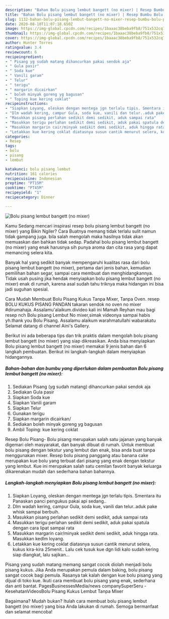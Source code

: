 ```yaml
---
description: "Bahan Bolu pisang lembut bangett (no mixer) | Resep Bumbu Bolu pisang lembut bangett (no mixer) Yang Enak Banget"
title: "Bahan Bolu pisang lembut bangett (no mixer) | Resep Bumbu Bolu pisang lembut bangett (no mixer) Yang Enak Banget"
slug: 1132-bahan-bolu-pisang-lembut-bangett-no-mixer-resep-bumbu-bolu-pisang-lembut-bangett-no-mixer-yang-enak-banget
date: 2020-08-10T11:07:18.650Z
image: https://img-global.cpcdn.com/recipes/1baaac38beba9fb8/751x532cq70/bolu-pisang-lembut-bangett-no-mixer-foto-resep-utama.jpg
thumbnail: https://img-global.cpcdn.com/recipes/1baaac38beba9fb8/751x532cq70/bolu-pisang-lembut-bangett-no-mixer-foto-resep-utama.jpg
cover: https://img-global.cpcdn.com/recipes/1baaac38beba9fb8/751x532cq70/bolu-pisang-lembut-bangett-no-mixer-foto-resep-utama.jpg
author: Hunter Torres
ratingvalue: 3.4
reviewcount: 6
recipeingredient:
- " Pisang yg sudah matang dihancurkan pakai sendok aja"
- " Gula pasir"
- " Soda kue"
- " Vanili garam"
- " Telur"
- " terigu"
- " margarin dicairkan"
- " boleh minyak goreng yg bagusan"
- " Toping kue kering coklat"
recipeinstructions:
- "Siapkan Loyang, oleskan dengan mentega jgn terlalu tipis. Smentara itu Panaskan panci pengukus pakai api sedang.."
- "Dlm wadah kering, campur Gula, soda kue, vanili dan telur..aduk pake whisk sampai berbuih."
- "Masukkan pisang perlahan sedikit demi sedikit, aduk sampai rata"
- "Masukkan terigu perlahan sedikit demi sedikit, aduk pakai spatula dengan cara lipat sampai rata"
- "Masukkan margarin cair/minyak sedikit demi sedikit, aduk hingga rata. Masukkan kedlm loyang."
- "Letakkan kue kering coklat diatasnya susun cantik menurut selera, kukus kira-kira 25menit.. Lalu cek tusuk kue dgn lidi kalo sudah kering siap diangkat, lalu sajikan..."
categories:
- Resep
tags:
- bolu
- pisang
- lembut

katakunci: bolu pisang lembut 
nutrition: 161 calories
recipecuisine: Indonesian
preptime: "PT15M"
cooktime: "PT45M"
recipeyield: "1"
recipecategory: Dinner

---
```



![Bolu pisang lembut bangett (no mixer)](https://img-global.cpcdn.com/recipes/1baaac38beba9fb8/751x532cq70/bolu-pisang-lembut-bangett-no-mixer-foto-resep-utama.jpg)

Kamu Sedang mencari inspirasi resep bolu pisang lembut bangett (no mixer) yang Bikin Ngiler? Cara Buatnya memang tidak terlalu sulit namun tidak gampang juga. bila salah mengolah maka hasilnya tidak akan memuaskan dan bahkan tidak sedap. Padahal bolu pisang lembut bangett (no mixer) yang enak harusnya sih punya aroma dan cita rasa yang dapat memancing selera kita.

Banyak hal yang sedikit banyak mempengaruhi kualitas rasa dari bolu pisang lembut bangett (no mixer), pertama dari jenis bahan, kemudian pemilihan bahan segar, sampai cara membuat dan menghidangkannya. Tidak usah pusing jika hendak menyiapkan bolu pisang lembut bangett (no mixer) enak di rumah, karena asal sudah tahu triknya maka hidangan ini bisa jadi suguhan spesial.

Cara Mudah Membuat Bolu Pisang Kukus Tanpa Mixer, Tanpa Oven. resep BOLU KUKUS PISANG PANDAN takaran sendok no oven no mixer #dirumahaja. Assalamu&#39;alaikum.divideo kali ini Mamah Reyhan mau bagi resep nch Bolu pisang Lembut No mixer,simak videonya sampai habis yh.thank you Bolu Pisang. Assalamu alaikum warahmatullahi wabarakatu Selamat datang di channel Aini&#39;s Gallery.


Berikut ini ada beberapa tips dan trik praktis dalam mengolah bolu pisang lembut bangett (no mixer) yang siap dikreasikan. Anda bisa menyiapkan Bolu pisang lembut bangett (no mixer) memakai 9 jenis bahan dan 6 langkah pembuatan. Berikut ini langkah-langkah dalam menyiapkan hidangannya.

<!--inarticleads1-->

##### Bahan-bahan dan bumbu yang diperlukan dalam pembuatan Bolu pisang lembut bangett (no mixer):

1. Sediakan  Pisang (yg sudah matang) dihancurkan pakai sendok aja
1. Sediakan  Gula pasir
1. Siapkan  Soda kue
1. Siapkan  Vanili garam
1. Siapkan  Telur
1. Gunakan  terigu
1. Siapkan  margarin dicairkan/
1. Sediakan  boleh minyak goreng yg bagusan
1. Ambil  Toping: kue kering coklat


Resep Bolu Pisang- Bolu pisang merupakan salah satu jajanan yang banyak digemari oleh masyarakat, dan banyak dibuat di rumah. Untuk membuat bolu pisang dengan tekstur yang lembut dan enak, bisa anda buat tanpa menggunakan mixer. Resep bolu pisang panggang atau banana cake merupakan kue bolu yang terbuat dari pisang yang enak dengan tekstur yang lembut. Kue ini merupakan salah satu cemilan favorit banyak keluarga dikarenakan mudah dan sederhana bahan bahannya. 

<!--inarticleads2-->

##### Langkah-langkah menyiapkan Bolu pisang lembut bangett (no mixer):

1. Siapkan Loyang, oleskan dengan mentega jgn terlalu tipis. Smentara itu Panaskan panci pengukus pakai api sedang..
1. Dlm wadah kering, campur Gula, soda kue, vanili dan telur..aduk pake whisk sampai berbuih.
1. Masukkan pisang perlahan sedikit demi sedikit, aduk sampai rata
1. Masukkan terigu perlahan sedikit demi sedikit, aduk pakai spatula dengan cara lipat sampai rata
1. Masukkan margarin cair/minyak sedikit demi sedikit, aduk hingga rata. Masukkan kedlm loyang.
1. Letakkan kue kering coklat diatasnya susun cantik menurut selera, kukus kira-kira 25menit.. Lalu cek tusuk kue dgn lidi kalo sudah kering siap diangkat, lalu sajikan...


Pisang yang sudah matang memang sangat cocok diolah menjadi bolu pisang kukus. Jika Anda merupakan pemula dalam baking, bolu pisang sangat cocok bagi pemula. Rasanya tak kalah dengan kue bolu pisang yang dijual di toko kue. Ikuti cara membuat bolu pisang yang enak, sederhana dan anti bantat. PagesBusinessesMedia/news companySuperSeru - KesehatanVideosBolu Pisang Kukus Lembut Tanpa Mixer 

Bagaimana? Mudah bukan? Itulah cara membuat bolu pisang lembut bangett (no mixer) yang bisa Anda lakukan di rumah. Semoga bermanfaat dan selamat mencoba!
